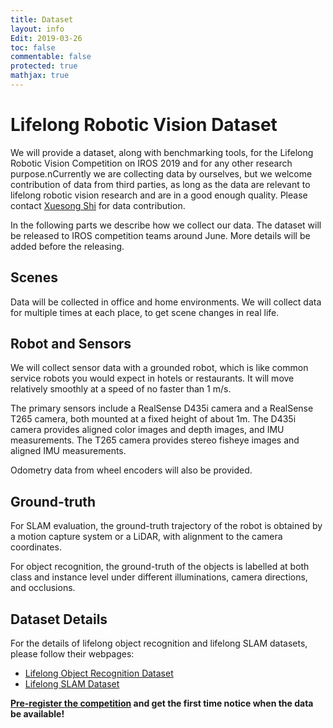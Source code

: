 ```yaml
---
title: Dataset
layout: info
Edit: 2019-03-26
toc: false
commentable: false
protected: true
mathjax: true
---
```

# Lifelong Robotic Vision Dataset

We will provide a dataset, along with benchmarking tools, for the Lifelong Robotic Vision Competition on IROS 2019 and for any other research purpose.nCurrently we are collecting data by ourselves, but we welcome contribution of data from third parties, as long as the data are relevant to lifelong robotic vision research and are in a good enough quality. Please contact [Xuesong Shi](mailto:xuesong.shi@intel.com) for data contribution.

In the following parts we describe how we collect our data. The dataset will be released to IROS competition teams around June. More details will be added before the releasing.

## Scenes

Data will be collected in office and home environments. We will collect data for multiple times at each place, to get scene changes in real life.

## Robot and Sensors

We will collect sensor data with a grounded robot, which is like common service robots you would expect in hotels or restaurants. It will move relatively smoothly at a speed of no faster than 1 m/s.

The primary sensors include a RealSense D435i camera and a RealSense T265 camera, both mounted at a fixed height of about 1m. The D435i camera provides aligned color images and depth images, and IMU measurements. The T265 camera provides stereo fisheye images and aligned IMU measurements.

Odometry data from wheel encoders will also be provided.

## Ground-truth

For SLAM evaluation, the ground-truth trajectory of the robot is obtained by a motion capture system or a LiDAR, with alignment to the camera coordinates.

For object recognition, the ground-truth of the objects is labelled at both class and instance level under different illuminations, camera directions, and occlusions.

## Dataset Details
For the details of lifelong object recognition and lifelong SLAM datasets, please follow their webpages:

- [Lifelong Object Recognition Dataset]({{site.url}}{{site.baseurl}}/dataset/Data_Object-Recognition.html)
- [Lifelong SLAM Dataset]({{site.url}}{{site.baseurl}}/dataset/Data_SLAM.html)


**[Pre-register the competition](mailto:xuesong.shi@intel.com?subject=Pre-register%20for%20Lifelong%20Robotic%20Vision%20Competition&Body=Dear%20Organizers,%0D%0A) and get the first time notice when the data be available!**


